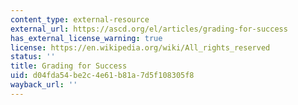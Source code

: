 ```yaml
---
content_type: external-resource
external_url: https://ascd.org/el/articles/grading-for-success
has_external_license_warning: true
license: https://en.wikipedia.org/wiki/All_rights_reserved
status: ''
title: Grading for Success
uid: d04fda54-be2c-4e61-b81a-7d5f108305f8
wayback_url: ''
---
```

